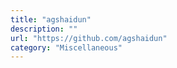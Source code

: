 ```yaml
---
title: "agshaidun"
description: ""
url: "https://github.com/agshaidun"
category: "Miscellaneous"
---
```

